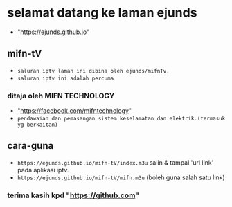 # selamat datang ke laman ejunds 
- "https://ejunds.github.io"
## mifn-tV
- `saluran iptv laman ini dibina oleh ejunds/mifnTv.`
- `saluran iptv ini adalah percuma`
### ditaja oleh MIFN TECHNOLOGY
- "https://facebook.com/mifntechnology"
- `pendawaian dan pemasangan sistem keselamatan dan elektrik.(termasuk yg berkaitan)`
## cara-guna
- `https://ejunds.github.io/mifn-tV/index.m3u` salin & tampal 'url link' pada aplikasi iptv.
- `https://ejunds.github.io/mifn-tV/mifn.m3u` (boleh guna salah satu link)
### terima kasih kpd "https://github.com"

